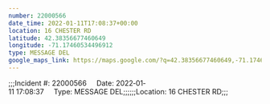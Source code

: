```yaml
---
number: 22000566
date_time: 2022-01-11T17:08:37+00:00
location: 16 CHESTER RD
latitude: 42.38356677460649
longitude: -71.17460534496912
type: MESSAGE DEL
google_maps_link: https://maps.google.com/?q=42.38356677460649,-71.17460534496912
---
```


;;;Incident #: 22000566     Date: 2022‐01‐11 17:08:37     Type: MESSAGE DEL;;;;;;Location: 16 CHESTER RD;;;
